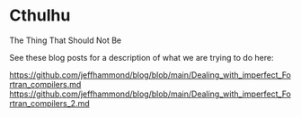 # Cthulhu

The Thing That Should Not Be

See these blog posts for a description of what we are trying to do here:

https://github.com/jeffhammond/blog/blob/main/Dealing_with_imperfect_Fortran_compilers.md https://github.com/jeffhammond/blog/blob/main/Dealing_with_imperfect_Fortran_compilers_2.md
